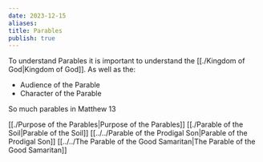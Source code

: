 ```yaml
---
date: 2023-12-15
aliases: 
title: Parables
publish: true
---
```


To understand Parables it is important to understand the [[./Kingdom of God|Kingdom of God]].
As well as the:
- Audience of the Parable
- Character of the Parable


So much parables in Matthew 13


[[./Purpose of the Parables|Purpose of the Parables]]
[[./Parable of the Soil|Parable of the Soil]]
[[../../Parable of the Prodigal Son|Parable of the Prodigal Son]]
[[../../The Parable of the Good Samaritan|The Parable of the Good Samaritan]]